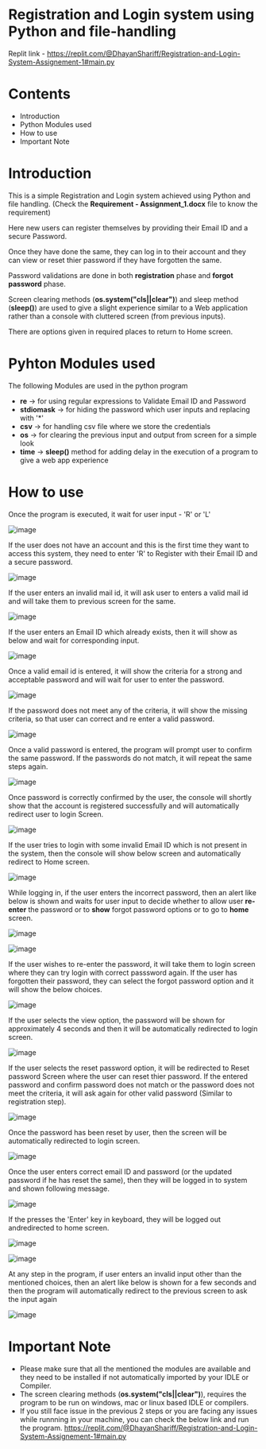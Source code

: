 # Registration and Login system using Python and file-handling

Replit link - https://replit.com/@DhayanShariff/Registration-and-Login-System-Assignement-1#main.py

# Contents
- Introduction
- Python Modules used
- How to use
- Important Note

# Introduction
This is a simple Registration and Login system achieved using Python and file handling. (Check the **Requirement - Assignment_1.docx** file to know the requirement)

Here new users can register themselves by providing their Email ID and a secure Password. 

Once they have done the same, they can log in to their account and they can view or reset thier password if they have forgotten the same.

Password validations are done in both **registration** phase and **forgot password** phase.

Screen clearing methods (**os.system("cls||clear")**) and sleep method (**sleep()**) are used to give a slight experience similar to a Web application rather than a console with cluttered screen (from previous inputs).

There are options given in required places to return to Home screen.

# Pyhton Modules used
The following Modules are used in the python program
- **re**        -> for using regular expressions to Validate Email ID and Password
- **stdiomask** -> for hiding the password which user inputs and replacing with '*'
- **csv**       -> for handling csv file where we store the credentials
- **os**        -> for clearing the previous input and output from screen for a simple look
- **time**      -> **sleep()** method for adding delay in the execution of a program to give a web app experience

# How to use
Once the program is executed, it wait for user input - 'R' or 'L'

![image](https://user-images.githubusercontent.com/118370660/204839968-ec94842a-dee0-4176-8f4a-dcfce97a4f9d.png)

If the user does not have an account and this is the first time they want to access this system, they need to enter 'R' to Register with their Email ID and a secure password.

![image](https://user-images.githubusercontent.com/118370660/204841753-30266d31-d156-4577-9cbe-f122ac69f498.png)

If the user enters an invalid mail id, it will ask user to enters a valid mail id and will take them to previous screen for the same.

![image](https://user-images.githubusercontent.com/118370660/204841146-45f7bb27-350c-4d7a-b702-d40f4a2ddf55.png)

If the user enters an Email ID which already exists, then it will show as below and wait for corresponding input.

![image](https://user-images.githubusercontent.com/118370660/204845969-ea2e22b6-6710-47d1-b04a-2f87a21658bb.png)

Once a valid email id is entered, it will show the criteria for a strong and acceptable password and will wait for user to enter the password.

![image](https://user-images.githubusercontent.com/118370660/204842211-169b43ab-05f5-4d52-9b22-1334c46b1fd3.png)

If the password does not meet any of the criteria, it will show the missing criteria, so that user can correct and re enter a valid password.

![image](https://user-images.githubusercontent.com/118370660/204842785-3746be3f-b579-4fca-b403-b6b4ea9fa2f8.png)

Once a valid password is entered, the program will prompt user to confirm the same password. If the passwords do not match, it will repeat the same steps again.

![image](https://user-images.githubusercontent.com/118370660/204843414-6ab7afb2-d349-40c7-b6f8-d0be3dc0addf.png)

Once password is correctly confirmed by the user, the console will shortly show that the account is registered successfully and will automatically redirect user to login Screen.

![image](https://user-images.githubusercontent.com/118370660/204844320-47d7b48b-800c-4236-b00b-f8c326c7ced3.png)

If the user tries to login with some invalid Email ID which is not present in the system, then the console will show below screen and automatically redirect to Home screen. 

![image](https://user-images.githubusercontent.com/118370660/204844894-a806d448-68bc-49cd-976a-4e3a3f7deaa5.png)

While logging in, if the user enters the incorrect password, then an alert like below is shown and waits for user input to decide whether to allow user **re-enter** the password or to **show** forgot password options or to go to **home** screen.

![image](https://user-images.githubusercontent.com/118370660/204847907-180a4cab-3eae-42cb-9d3e-98009d0576f8.png)


![image](https://user-images.githubusercontent.com/118370660/204847743-2c14c38a-55b3-413b-bd77-cdc2d7e9dd9b.png)

If the user wishes to re-enter the password, it will take them to login screen where they can try login with correct passsword again. If the user has forgotten their password, they can select the forgot password option and it will show the below choices.

![image](https://user-images.githubusercontent.com/118370660/204848661-16d0dd55-c420-4400-af73-7adbbf3b3afe.png)

If the user selects the view option, the password will be shown for approximately 4 seconds and then it will be automatically redirected to login screen.

![image](https://user-images.githubusercontent.com/118370660/204854991-3a92d294-2c9c-4199-91da-1e39acaf3d0c.png)

If the user selects the reset password option, it will be redirected to Reset password Screen where the user can reset thier password. If the entered password and confirm password does not match or the password does not meet the criteria, it will ask again for other valid password (Similar to registration step).

![image](https://user-images.githubusercontent.com/118370660/204850040-74bfc785-5159-4727-918d-68ced01ef706.png)

Once the password has been reset by user, then the screen will be automatically redirected to login screen.

![image](https://user-images.githubusercontent.com/118370660/204850978-972fabb2-9c38-4f35-aa3a-bea8d67a9e14.png)

Once the user enters correct email ID and password (or the updated password if he has reset the same), then they will be logged in to system and shown following message.

![image](https://user-images.githubusercontent.com/118370660/204851627-dad9da96-a475-4755-a5f0-8e658d41fc7a.png)

If the presses the 'Enter' key in keyboard, they will be logged out andredirected to home screen.

![image](https://user-images.githubusercontent.com/118370660/204852057-16bbcbab-22aa-49d0-9dc1-9b88a117ae84.png)

![image](https://user-images.githubusercontent.com/118370660/204852117-efbbe8c9-3414-4e73-afbd-f057500503f9.png)

At any step in the program, if user enters an invalid input other than the mentioned choices, then an alert like below is shown for a few seconds and then the program will automatically redirect to the previous screen to ask the input again

![image](https://user-images.githubusercontent.com/118370660/204846722-82c608ac-8f79-4f0f-beea-8c75e3cddd58.png)

# Important Note
- Please make sure that all the mentioned the modules are available and they need to be installed if not automatically imported by your IDLE or Compiler.
- The screen clearing methods (**os.system("cls||clear")**), requires the program to be run on windows, mac or linux based IDLE or compilers.
- If you still face issue in the previous 2 steps or you are facing any issues while runnning in your machine, you can check the below link and run the program.
  https://replit.com/@DhayanShariff/Registration-and-Login-System-Assignement-1#main.py
